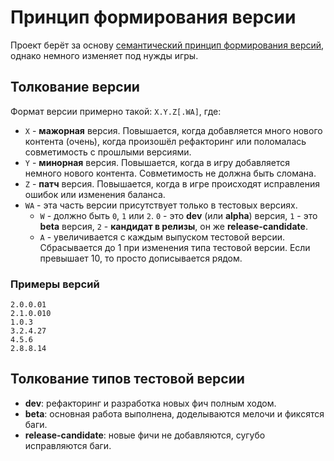 # Принцип формирования версии

Проект берёт за основу [семантический принцип формирования версий](https://semver.org/), однако немного изменяет под нужды игры.

## Толкование версии

Формат версии примерно такой: `X.Y.Z[.WA]`, где:

- `X` - **мажорная** версия. Повышается, когда добавляется много нового контента (очень), когда произошёл рефакторинг или поломалась совметимость с прошлыми версиями.
- `Y` - **минорная** версия. Повышается, когда в игру добавляется немного нового контента. Совметимость не должна быть сломана.
- `Z` - **патч** версия. Повышается, когда в игре происходят исправления ошибок или изменения баланса.
- `WA` - эта часть версии присутствует только в тестовых версиях.
    - `W` - должно быть `0`, `1` или `2`. `0` - это **dev** (или **alpha**) версия, `1` - это **beta** версия, `2` - **кандидат в релизы**, он же **release-candidate**.
    - `A` - увеличивается с каждым выпуском тестовой версии. Сбрасывается до 1 при изменения типа тестовой версии. Если превышает 10, то просто дописывается рядом.

### Примеры версий

```
2.0.0.01
2.1.0.010
1.0.3
3.2.4.27
4.5.6
2.8.8.14
```

## Толкование типов тестовой версии

- **dev**: рефакторинг и разработка новых фич полным ходом.
- **beta**: основная работа выполнена, доделываются мелочи и фиксятся баги.
- **release-candidate**: новые фичи не добавляются, сугубо исправляются баги.